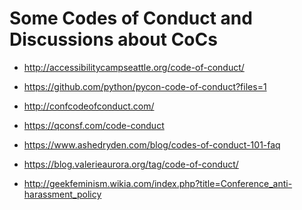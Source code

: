 Some Codes of Conduct and Discussions about CoCs
================================================

-   http://accessibilitycampseattle.org/code-of-conduct/

-   https://github.com/python/pycon-code-of-conduct?files=1

-   http://confcodeofconduct.com/

-   https://qconsf.com/code-conduct

-   https://www.ashedryden.com/blog/codes-of-conduct-101-faq

-   https://blog.valerieaurora.org/tag/code-of-conduct/

-   http://geekfeminism.wikia.com/index.php?title=Conference_anti-harassment_policy
